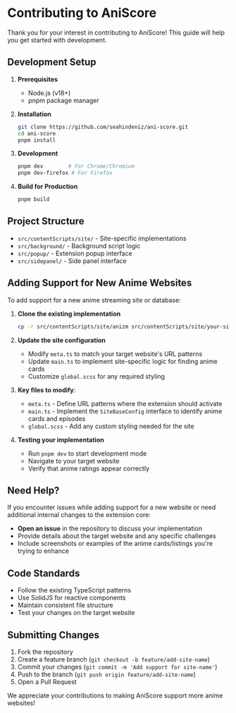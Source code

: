 # Contributing to AniScore

Thank you for your interest in contributing to AniScore! This guide will help
you get started with development.

## Development Setup

1. **Prerequisites**
   - Node.js (v18+)
   - pnpm package manager

2. **Installation**
   ```bash
   git clone https://github.com/seahindeniz/ani-score.git
   cd ani-score
   pnpm install
   ```

3. **Development**
   ```bash
   pnpm dev        # For Chrome/Chromium
   pnpm dev-firefox # For Firefox
   ```

4. **Build for Production**
   ```bash
   pnpm build
   ```

## Project Structure

- `src/contentScripts/site/` - Site-specific implementations
- `src/background/` - Background script logic
- `src/popup/` - Extension popup interface
- `src/sidepanel/` - Side panel interface

## Adding Support for New Anime Websites

To add support for a new anime streaming site or database:

1. **Clone the existing implementation**
   ```bash
   cp -r src/contentScripts/site/anizm src/contentScripts/site/your-site-name
   ```

2. **Update the site configuration**
   - Modify `meta.ts` to match your target website's URL patterns
   - Update `main.ts` to implement site-specific logic for finding anime cards
   - Customize `global.scss` for any required styling

3. **Key files to modify**:
   - `meta.ts` - Define URL patterns where the extension should activate
   - `main.ts` - Implement the `SiteBaseConfig` interface to identify anime
    cards and episodes
   - `global.scss` - Add any custom styling needed for the site

1. **Testing your implementation**
   - Run `pnpm dev` to start development mode
   - Navigate to your target website
   - Verify that anime ratings appear correctly

## Need Help?

If you encounter issues while adding support for a new website or need
additional internal changes to the extension core:

- **Open an issue** in the repository to discuss your implementation
- Provide details about the target website and any specific challenges
- Include screenshots or examples of the anime cards/listings you're trying to
  enhance

## Code Standards

- Follow the existing TypeScript patterns
- Use SolidJS for reactive components
- Maintain consistent file structure
- Test your changes on the target website

## Submitting Changes

1. Fork the repository
2. Create a feature branch (`git checkout -b feature/add-site-name`)
3. Commit your changes (`git commit -m 'Add support for site-name'`)
4. Push to the branch (`git push origin feature/add-site-name`)
5. Open a Pull Request

We appreciate your contributions to making AniScore support more anime websites!
